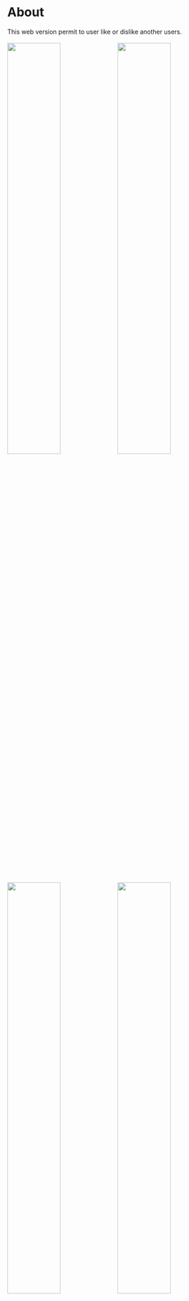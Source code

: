 # About
This web version permit to user like or dislike another users.<br/><br/>
<img src="https://i.imgur.com/xhn8sSt.png" width="49%" />
<img src="https://i.imgur.com/0ech7X0.png" width="49%" />
<img src="https://i.imgur.com/7kUO4Kw.png" width="49%" />
<img src="https://i.imgur.com/79v2yo7.png" width="49%" />

# Dependencies
Was installed and configured the `eslint` and `prettier` to keep the code clean and patterned.

# .env
Rename the `.env.example` to `.env` then just update with yours settings

# API
Start the server in the [`api`](https://github.com/DiegoVictor/omnistack-8/tree/master/api) folder (see its README for more information). If any change in the api's port or host was made remember to update the `.env` too.

# Start up
```
$ yarn start
```

